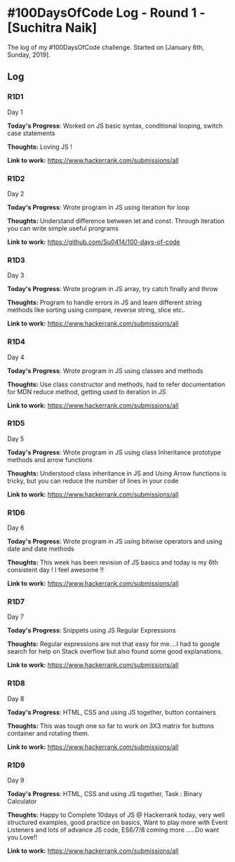 # #100DaysOfCode Log - Round 1 - [Suchitra Naik]

The log of my #100DaysOfCode challenge. Started on [January 6th, Sunday, 2019].

## Log

### R1D1 
Day 1  

**Today's Progress**:
Worked on JS basic syntax, conditional looping, switch case statements

**Thoughts:** 
Loving JS !

**Link to work:** https://www.hackerrank.com/submissions/all

### R1D2
Day 2

**Today's Progress**: Wrote program in JS using iteration for loop

**Thoughts:** Understand difference between let and const. Through iteration you can write simple useful prorgrams 

**Link to work:** https://github.com/Su0414/100-days-of-code

### R1D3
Day 3

**Today's Progress**: Wrote program in JS array, try catch finally and throw

**Thoughts:** Program to handle errors in JS and learn different string methods like sorting using compare, reverse string, slice etc..

**Link to work:** https://www.hackerrank.com/submissions/all

### R1D4
Day 4

**Today's Progress**: Wrote program in JS using classes and methods

**Thoughts:** Use class constructor and methods, had to refer documentation for MDN reduce method, getting used to iteration in JS

**Link to work:** https://www.hackerrank.com/submissions/all


### R1D5
Day 5

**Today's Progress**: Wrote program in JS using class Inheritance prototype methods and arrow functions

**Thoughts:** Understood class inheritance in JS and Using Arrow functions is tricky, but you can reduce the number of lines in your code 

**Link to work:** https://www.hackerrank.com/submissions/all

### R1D6
Day 6

**Today's Progress**: Wrote program in JS using bitwise operators and using date and date methods

**Thoughts:** This week has been revision of JS basics and today is my 6th consistent day ! I feel awesome !!

**Link to work:** https://www.hackerrank.com/submissions/all


### R1D7
Day 7

**Today's Progress**: Snippets using JS Regular Expressions

**Thoughts:** Regular expressions are not that easy for me....I had to google search for help on Stack overflow but also found some good explanations.

**Link to work:** https://www.hackerrank.com/submissions/all

### R1D8
Day 8

**Today's Progress**: HTML, CSS and using JS together, button containers

**Thoughts:** This was tough one so far to work on 3X3 matrix for buttons container and rotating them. 

**Link to work:** https://www.hackerrank.com/submissions/all

### R1D9
Day 9

**Today's Progress**: HTML, CSS and using JS together, Task : Binary Calculator

**Thoughts:** Happy to Complete 10days of JS @ Hackerrank today, very well structured examples, good practice on basics, 
Want to play more with Event Listeners and lots of advance JS code, ES6/7/8 coming more .....Do want you Love!! 

**Link to work:** https://www.hackerrank.com/submissions/all

